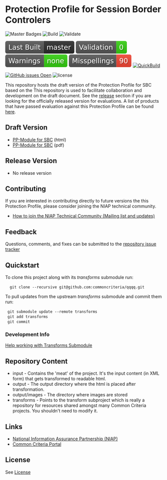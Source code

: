 Protection Profile for Session Border Controlers
===============
![Master Badges](https://img.shields.io/badge/Build-master-black.svg)
![Build](https://github.com/commoncriteria/sbc/workflows/Build/badge.svg)
![Validate](https://github.com/commoncriteria/sbc/workflows/Validate/badge.svg)

![Last QuickBuilt Branch](https://raw.githubusercontent.com/commoncriteria/sbc/gh-pages/build-branch-badge.svg)
[![Validation](https://raw.githubusercontent.com/commoncriteria/sbc/gh-pages/validation.svg)](https://github.com/commoncriteria/sbc/blob/gh-pages/ValidationReport.txt)
[![SanityChecks](https://raw.githubusercontent.com/commoncriteria/sbc/gh-pages/warnings.svg)](https://github.com/commoncriteria/sbc/blob/gh-pages/SanityChecksOutput.md)
[![SpellCheck](https://raw.githubusercontent.com/commoncriteria/sbc/gh-pages/spell-badge.svg)](https://github.com/commoncriteria/sbc/blob/gh-pages/SpellCheckReport.txt)
[![QuickBuild](https://github.com/commoncriteria/sbc/actions/workflows/quick_build.yml/badge.svg)](https://commoncriteria.github.io/sbc)


[![GitHub issues Open](https://img.shields.io/github/issues/commoncriteria/sbc.svg?maxAge=2592000)](https://github.com/commoncriteria/sbc/issues) 
![license](https://img.shields.io/badge/license-Unlicensed-blue.svg)

This repository hosts the draft version of the Protection Profile for SBC based on the 
This repository is used to facilitate collaboration and development on the draft document. 
See the [release](#Release-Version) section if you are looking for the officially released version for evaluations. 
A list of products that have passed evaluation against this Protection Profile can be found [here](QQQQ).

## Draft Version

* [PP-Module for SBC](https://commoncriteria.github.io/pp/sbc/sbc-release.html) (html)
* [PP-Module for SBC](https://commoncriteria.github.io/pp/sbc/sbc-release.pdf) (pdf)

## Release Version
* No release version

## Contributing

If you are interested in contributing directly to future versions the this Protection Profile, please consider joining the NIAP technical community.
* [How to join the NIAP Technical Community (Mailing list and updates)](https://www.niap-ccevs.org/NIAP_Evolution/tech_communities.cfm)

## Feedback

Questions, comments, and fixes can be submitted to the [repository issue tracker](https://github.com/commoncriteria/sbc/issues)

## Quickstart
To clone this project along with its _transforms_ submodule run:

````
  git clone --recursive git@github.com:commoncriteria/qqqq.git
````
To pull updates from the upstream _transforms_ submodule and commit them run:
````
 git submodule update --remote transforms
 git add transforms
 git commit
````

### Development Info
[Help working with Transforms Submodule](https://github.com/commoncriteria/transforms/wiki/Working-with-Transforms-as-a-Submodule)

## Repository Content
* input - Contains the 'meat' of the project. It's the input content (in XML form) that gets transformed to readable html.
* output - The output directory where the html is placed after transformation.
* output/images - The directory where images are stored
* transforms - Points to the transform subproject which is really a repository for resources shared amongst many Common Criteria projects. You shouldn't need to modify it.

## Links 
* [National Information Assurance Partnership (NIAP)](https://www.niap-ccevs.org/)
* [Common Criteria Portal](https://www.commoncriteriaportal.org/)

## License
See [License](./LICENSE)

